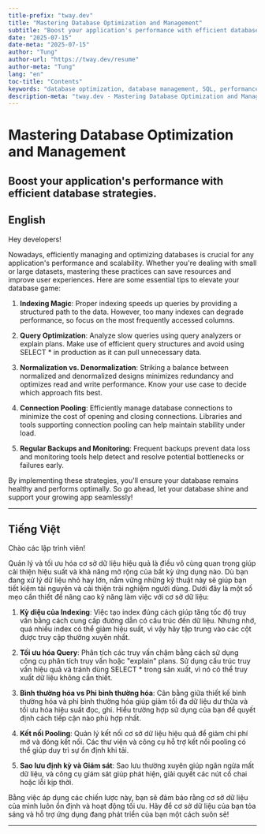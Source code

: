 ```yaml
---
title-prefix: "tway.dev"
title: "Mastering Database Optimization and Management"
subtitle: "Boost your application's performance with efficient database strategies."
date: "2025-07-15"
date-meta: "2025-07-15"
author: "Tung"
author-url: "https://tway.dev/resume"
author-meta: "Tung"
lang: "en"
toc-title: "Contents"
keywords: "database optimization, database management, SQL, performance tuning, indexing"
description-meta: "tway.dev - Mastering Database Optimization and Management - Boost your application's performance with efficient database strategies."
---
```


# Mastering Database Optimization and Management
## Boost your application's performance with efficient database strategies.

## English
Hey developers!

Nowadays, efficiently managing and optimizing databases is crucial for any application's performance and scalability. Whether you're dealing with small or large datasets, mastering these practices can save resources and improve user experiences. Here are some essential tips to elevate your database game:

1. **Indexing Magic**: Proper indexing speeds up queries by providing a structured path to the data. However, too many indexes can degrade performance, so focus on the most frequently accessed columns.

2. **Query Optimization**: Analyze slow queries using query analyzers or explain plans. Make use of efficient query structures and avoid using SELECT * in production as it can pull unnecessary data.

3. **Normalization vs. Denormalization**: Striking a balance between normalized and denormalized designs minimizes redundancy and optimizes read and write performance. Know your use case to decide which approach fits best.

4. **Connection Pooling**: Efficiently manage database connections to minimize the cost of opening and closing connections. Libraries and tools supporting connection pooling can help maintain stability under load.

5. **Regular Backups and Monitoring**: Frequent backups prevent data loss and monitoring tools help detect and resolve potential bottlenecks or failures early.

By implementing these strategies, you'll ensure your database remains healthy and performs optimally. So go ahead, let your database shine and support your growing app seamlessly!

---

## Tiếng Việt
Chào các lập trình viên!

Quản lý và tối ưu hóa cơ sở dữ liệu hiệu quả là điều vô cùng quan trọng giúp cải thiện hiệu suất và khả năng mở rộng của bất kỳ ứng dụng nào. Dù bạn đang xử lý dữ liệu nhỏ hay lớn, nắm vững những kỹ thuật này sẽ giúp bạn tiết kiệm tài nguyên và cải thiện trải nghiệm người dùng. Dưới đây là một số mẹo cần thiết để nâng cao kỹ năng làm việc với cơ sở dữ liệu:

1. **Kỳ diệu của Indexing**: Việc tạo index đúng cách giúp tăng tốc độ truy vấn bằng cách cung cấp đường dẫn có cấu trúc đến dữ liệu. Nhưng nhớ, quá nhiều index có thể giảm hiệu suất, vì vậy hãy tập trung vào các cột được truy cập thường xuyên nhất.

2. **Tối ưu hóa Query**: Phân tích các truy vấn chậm bằng cách sử dụng công cụ phân tích truy vấn hoặc "explain" plans. Sử dụng cấu trúc truy vấn hiệu quả và tránh dùng SELECT * trong sản xuất, vì nó có thể truy xuất dữ liệu không cần thiết.

3. **Bình thường hóa vs Phi bình thường hóa**: Cân bằng giữa thiết kế bình thường hóa và phi bình thường hóa giúp giảm tối đa dữ liệu dư thừa và tối ưu hóa hiệu suất đọc, ghi. Hiểu trường hợp sử dụng của bạn để quyết định cách tiếp cận nào phù hợp nhất.

4. **Kết nối Pooling**: Quản lý kết nối cơ sở dữ liệu hiệu quả để giảm chi phí mở và đóng kết nối. Các thư viện và công cụ hỗ trợ kết nối pooling có thể giúp duy trì sự ổn định khi tải.

5. **Sao lưu định kỳ và Giám sát**: Sao lưu thường xuyên giúp ngăn ngừa mất dữ liệu, và công cụ giám sát giúp phát hiện, giải quyết các nút cổ chai hoặc lỗi kịp thời.

Bằng việc áp dụng các chiến lược này, bạn sẽ đảm bảo rằng cơ sở dữ liệu của mình luôn ổn định và hoạt động tối ưu. Hãy để cơ sở dữ liệu của bạn tỏa sáng và hỗ trợ ứng dụng đang phát triển của bạn một cách suôn sẻ!

---